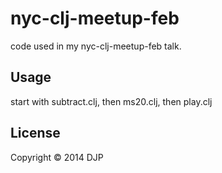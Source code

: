 # nyc-clj-meetup-feb

code used in my nyc-clj-meetup-feb talk.

## Usage

start with subtract.clj, then ms20.clj, then play.clj

## License

Copyright © 2014 DJP
